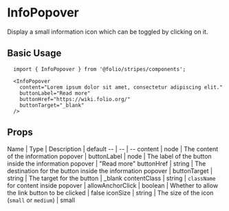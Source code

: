 # InfoPopover
Display a small information icon which can be toggled by clicking on it.

## Basic Usage
```
  import { InfoPopover } from '@folio/stripes/components';

  <InfoPopover
    content="Lorem ipsum dolor sit amet, consectetur adipiscing elit."
    buttonLabel="Read more"
    buttonHref="https://wiki.folio.org/"
    buttonTarget="_blank"
  />
```
## Props
Name | Type | Description | default
-- | -- | --
content | node | The content of the information popover |
buttonLabel | node | The label of the button inside the information popover | "Read more"
buttonHref | string | The destination for the button inside the information popover |
buttonTarget | string | The target for the button | _blank
contentClass | string | `className` for content inside popover |
allowAnchorClick | boolean | Whether to allow the link button to be clicked | false
iconSize | string | The size of the icon (`small` or `medium`) | small

